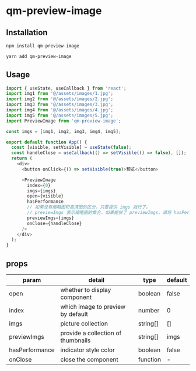 # qm-preview-image

## Installation

```bash
npm install qm-preview-image

yarn add qm-preview-image
```


## Usage

```js
import { useState, useCallback } from 'react';
import img1 from '@/assets/images/1.jpg';
import img2 from '@/assets/images/2.jpg';
import img3 from '@/assets/images/3.jpg';
import img4 from '@/assets/images/4.jpg';
import img5 from '@/assets/images/5.jpg';
import PreviewImage from 'qm-preview-image';

const imgs = [img1, img2, img3, img4, img5];

export default function App() {
  const [visible, setVisible] = useState(false);
  const handleClose = useCallback(() => setVisible(() => false), []);
  return (
    <div>
      <button onClick={() => setVisible(true)>预览</button>

      <PreviewImage
        index={0}
        imgs={imgs}
        open={visible}
        hasPerformance
        // 如果没有缩略图和高清图的区分，只要提供 imgs 就行了。
        // previewImgs 表示缩略图的集合，如果提供了 previewImgs，请将 hasPerformance 设置为 true。
        previewImgs={imgs}
        onClose={handleClose}
      />
    </div>
  );
}
```


## props

| param            | detail                                         | type     | default         |
| ---------------- | -----------------------------------------------| -------- | -------         |
| open             | whether to display component                   | boolean  | false           |
| index            | which image to preview by default              | number   | 0               |
| imgs             | picture collection                             | string[] | []              |
| previewImgs      | provide a collection of thumbnails             | string[] | imgs            |
| hasPerformance   | indicator style color                          | boolean  | false           |
| onClose          | close the component                            | function | -               |
